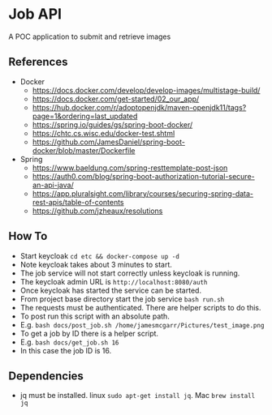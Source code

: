 # Job API
A POC application to submit and retrieve images

## References

 - Docker
   - https://docs.docker.com/develop/develop-images/multistage-build/
   - https://docs.docker.com/get-started/02_our_app/
   - https://hub.docker.com/r/adoptopenjdk/maven-openjdk11/tags?page=1&ordering=last_updated
   - https://spring.io/guides/gs/spring-boot-docker/
   - https://chtc.cs.wisc.edu/docker-test.shtml
   - https://github.com/JamesDaniel/spring-boot-docker/blob/master/Dockerfile
 - Spring
   - https://www.baeldung.com/spring-resttemplate-post-json
   - https://auth0.com/blog/spring-boot-authorization-tutorial-secure-an-api-java/
   - https://app.pluralsight.com/library/courses/securing-spring-data-rest-apis/table-of-contents
   - https://github.com/jzheaux/resolutions
   
## How To

 - Start keycloak `cd etc && docker-compose up -d`
 - Note keycloak takes about 3 minutes to start. 
 - The job service will not start correctly unless keycloak is running.
 - The keycloak admin URL is `http://localhost:8080/auth`
 - Once keycloak has started the service can be started.
 - From project base directory start the job service `bash run.sh`
 - The requests must be authenticated. There are helper scripts to do this.
 - To post run this script with an absolute path.
 - E.g. `bash docs/post_job.sh /home/jamesmcgarr/Pictures/test_image.png`
 - To get a job by ID there is a helper script.
 - E.g. `bash docs/get_job.sh 16`
 - In this case the job ID is 16.

## Dependencies

 - jq must be installed. linux `sudo apt-get install jq`. Mac `brew install jq`
